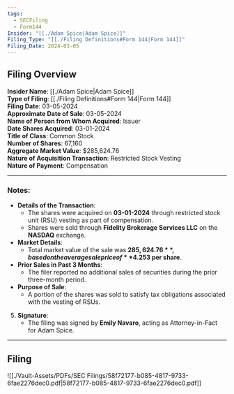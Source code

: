 ```yaml
---
tags:
  - SECFiling
  - Form144
Insider: "[[./Adam Spice|Adam Spice]]"
Filing_Type: "[[./Filing Definitions#Form 144|Form 144]]"
Filing_Date: 2024-03-05
---
```

## Filing Overview

**Insider Name**: [[./Adam Spice|Adam Spice]]  
**Type of Filing**: [[./Filing Definitions#Form 144|Form 144]]  
**Filing Date**: 03-05-2024  
**Approximate Date of Sale**: 03-05-2024  
**Name of Person from Whom Acquired**: Issuer  
**Date Shares Acquired**: 03-01-2024  
**Title of Class**: Common Stock  
**Number of Shares**: 67,160  
**Aggregate Market Value**: $285,624.76  
**Nature of Acquisition Transaction**: Restricted Stock Vesting  
**Nature of Payment**: Compensation

----
### Notes:

-  **Details of the Transaction**:
    - The shares were acquired on **03-01-2024** through restricted stock unit (RSU) vesting as part of compensation.
    - Shares were sold through **Fidelity Brokerage Services LLC** on the **NASDAQ** exchange.
-  **Market Details**:
    - Total market value of the sale was **$285,624.76**, based on the average sale price of **$4.253 per share**.
-  **Prior Sales in Past 3 Months**:
    - The filer reported no additional sales of securities during the prior three-month period.
-  **Purpose of Sale**:
    - A portion of the shares was sold to satisfy tax obligations associated with the vesting of RSUs.
5. **Signature**:
    - The filing was signed by **Emily Navaro**, acting as Attorney-in-Fact for Adam Spice.

----
## Filing

![[./Vault-Assets/PDFs/SEC Filings/58f72177-b085-4817-9733-6fae2276dec0.pdf|58f72177-b085-4817-9733-6fae2276dec0.pdf]]
